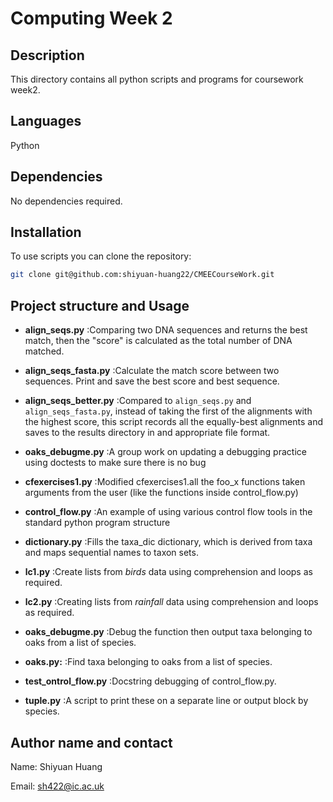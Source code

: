 # Computing Week 2

## Description
This directory contains all python scripts and programs for coursework week2.

## Languages
Python

## Dependencies
No dependencies required.


## Installation
To use scripts you can clone the repository:

```bash
git clone git@github.com:shiyuan-huang22/CMEECourseWork.git
```

## Project structure and Usage 
- **align_seqs.py** :Comparing two DNA sequences and returns the best match, then the "score" is calculated as the total number of DNA matched.

- **align_seqs_fasta.py** :Calculate the match score between two sequences. Print and save the best score and best sequence.

- **align_seqs_better.py** :Compared to `align_seqs.py` and `align_seqs_fasta.py`, instead of taking the first of the alignments with the highest score, this script records all the equally-best alignments and saves to the results directory in and appropriate file format.

- **oaks_debugme.py** :A group work on updating a debugging practice using doctests to make sure there is no bug

- **cfexercises1.py** :Modified cfexercises1.all the foo_x functions taken arguments from the user (like the functions inside control_flow.py)

- **control_flow.py** :An example of using various control flow tools in the standard python program structure

- **dictionary.py** :Fills the taxa_dic dictionary, which is derived from taxa and maps sequential names to taxon sets.

- **lc1.py** :Create lists from *birds* data using comprehension and loops as required.

- **lc2.py** :Creating lists from *rainfall* data using comprehension and loops as required.

- **oaks_debugme.py** :Debug the function then output taxa belonging to oaks from a list of species.

- **oaks.py:** :Find taxa belonging to oaks from a list of species.

- **test_ontrol_flow.py** :Docstring debugging of control_flow.py.

- **tuple.py** :A script to print these on a separate line or output block by species.

## Author name and contact
Name: Shiyuan Huang

Email: sh422@ic.ac.uk